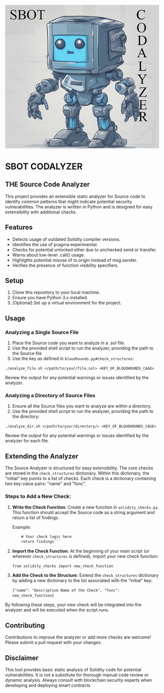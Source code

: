 ![](images/sbot.png)

# SBOT CODALYZER
## THE Source Code Analyzer

This project provides an extensible static analyzer for Source code to identify common patterns
that might indicate potential security vulnerabilities.
The analyzer is written in Python and is designed for easy extensibility with additional checks.

## Features

- Detects usage of outdated Solidity compiler versions.
- Identifies the use of pragma experimental.
- Checks for potential unlocked ether due to unchecked send or transfer.
- Warns about low-level .call() usage.
- Highlights potential misuse of tx.origin instead of msg.sender.
- Verifies the presence of function visibility specifiers.

## Setup

1. Clone this repository to your local machine.
2. Ensure you have Python 3.x installed.
3. [Optional] Set up a virtual environment for the project.

## Usage

### Analyzing a Single Source File

1. Place the Source code you want to analyze in a .sol file.
2. Use the provided shell script to run the analyzer, providing the path to the Source file
3. Use the key as defined in `bloodhounds.py#check_structures`:

`./analyze_file.sh </path/to/your/file.sol> <KEY_OF_BLOUDHOUNDS_CAGE>`

Review the output for any potential warnings or issues identified by the analyzer.

### Analyzing a Directory of Source Files

1. Ensure all the Source files you want to analyze are within a directory.
2. Use the provided shell script to run the analyzer, providing the path to the directory:

`./analyze_dir.sh </path/to/your/directory/> <KEY_OF_BLOUDHOUNDS_CAGE>`

Review the output for any potential warnings or issues identified by the analyzer for each file.



## Extending the  Analyzer

The Source Analyzer is structured for easy extensibility. The core checks are stored in the `check_structures` dictionary. Within this dictionary, the "initial" key points to a list of checks. Each check is a dictionary containing two key-value pairs: "name" and "func".

### Steps to Add a New Check:

1. **Write the Check Function**: Create a new function in `solidity_checks.py`. This function should accept the Source code as a string argument and return a list of findings.

   Example:
   ```def new_check_function(code_string):
       # Your check logic here
       return findings```

2. **Import the Check Function**: At the beginning of your main script (or wherever `check_structures` is defined), import your new check function:

   ```from solidity_checks import new_check_function```

3. **Add the Check to the Structure**: Extend the `check_structures` dictionary by adding a new dictionary to the list associated with the "initial" key:

   ```{"name": "Descriptive Name of the Check", "func": new_check_function}```

By following these steps, your new check will be integrated into the analyzer and will be executed when the script runs.

## Contributing

Contributions to improve the analyzer or add more checks are welcome! Please submit a pull request with your changes.

## Disclaimer

This tool provides basic static analysis of Solidity code for potential vulnerabilities. It is not a substitute for thorough manual code review or dynamic analysis. Always consult with blockchain security experts when developing and deploying smart contracts.
